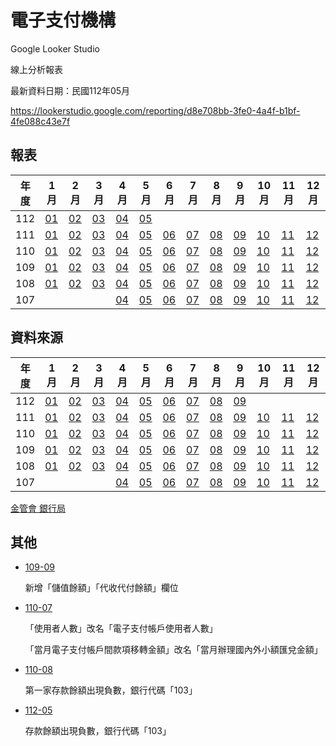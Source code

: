 # 電子支付機構

Google Looker Studio

線上分析報表

最新資料日期：民國112年05月

https://lookerstudio.google.com/reporting/d8e708bb-3fe0-4a4f-b1bf-4fe088c43e7f

## 報表

| 年度 | 1月                     | 2月                     | 3月                     | 4月                     | 5月                     | 6月                     | 7月                     | 8月                     | 9月                     | 10月                    | 11月                    | 12月                    |
| ---- | ----------------------- | ----------------------- | ----------------------- | ----------------------- | ----------------------- | ----------------------- | ----------------------- | ----------------------- | ----------------------- | ----------------------- | ----------------------- | ----------------------- |
| 112 | [01](./docs/report/11201.md) | [02](./docs/report/11202.md) | [03](./docs/report/11203.md) | [04](./docs/report/11204.md) | [05](./docs/report/11205.md) |  |  |  |  |  |  |  |
| 111  | [01](./docs/report/11101.md) | [02](./docs/report/11102.md) | [03](./docs/report/11103.md) | [04](./docs/report/11104.md) | [05](./docs/report/11105.md) | [06](./docs/report/11106.md) | [07](./docs/report/11107.md) | [08](./docs/report/11108.md) | [09](./docs/report/11109.md) | [10](./docs/report/11110.md) | [11](./docs/report/11111.md) | [12](./docs/report/11112.md) |
| 110  | [01](./docs/report/11001.md) | [02](./docs/report/11002.md) | [03](./docs/report/11003.md) | [04](./docs/report/11004.md) | [05](./docs/report/11005.md) | [06](./docs/report/11006.md) | [07](./docs/report/11007.md) | [08](./docs/report/11008.md) | [09](./docs/report/11009.md) | [10](./docs/report/11010.md) | [11](./docs/report/11011.md) | [12](./docs/report/11012.md) |
| 109  | [01](./docs/report/10901.md) | [02](./docs/report/10902.md) | [03](./docs/report/10903.md) | [04](./docs/report/10904.md) | [05](./docs/report/10905.md) | [06](./docs/report/10906.md) | [07](./docs/report/10907.md) | [08](./docs/report/10908.md) | [09](./docs/report/10909.md) | [10](./docs/report/10910.md) | [11](./docs/report/10911.md) | [12](./docs/report/10912.md) |
| 108  | [01](./docs/report/10801.md) | [02](./docs/report/10802.md) | [03](./docs/report/10803.md) | [04](./docs/report/10804.md) | [05](./docs/report/10805.md) | [06](./docs/report/10806.md) | [07](./docs/report/10807.md) | [08](./docs/report/10808.md) | [09](./docs/report/10809.md) | [10](./docs/report/10810.md) | [11](./docs/report/10811.md) | [12](./docs/report/10812.md) |
| 107  |                         |                         |                         | [04](./docs/report/10704.md) | [05](./docs/report/10705.md) | [06](./docs/report/10706.md) | [07](./docs/report/10707.md) | [08](./docs/report/10708.md) | [09](./docs/report/10709.md) | [10](./docs/report/10710.md) | [11](./docs/report/10711.md) | [12](./docs/report/10712.md) |

## 資料來源

| 年度 | 1月                                                          | 2月                                                          | 3月                                                          | 4月                                                          | 5月                                                          | 6月                                                          | 7月                                                          | 8月                                                          | 9月                                                          | 10月                                                         | 11月                                                         | 12月                                                         |
| ---- | ------------------------------------------------------------ | ------------------------------------------------------------ | ------------------------------------------------------------ | ------------------------------------------------------------ | ------------------------------------------------------------ | ------------------------------------------------------------ | ------------------------------------------------------------ | ------------------------------------------------------------ | ------------------------------------------------------------ | ------------------------------------------------------------ | ------------------------------------------------------------ | ------------------------------------------------------------ |
| 112  | [01](https://www.banking.gov.tw/ch/home.jsp?id=540&amp;parentpath=0,524,539&amp;mcustomize=news_view.jsp&amp;dataserno=202303090001&amp;dtable=News) | [02](https://www.banking.gov.tw/ch/home.jsp?id=540&amp;parentpath=0,524,539&amp;mcustomize=news_view.jsp&amp;dataserno=202304130001&amp;dtable=News) | [03](https://www.banking.gov.tw/ch/home.jsp?id=540&amp;parentpath=0,524,539&amp;mcustomize=news_view.jsp&amp;dataserno=202305110001&amp;dtable=News) | [04](https://www.banking.gov.tw/ch/home.jsp?id=540&amp;parentpath=0,524,539&amp;mcustomize=news_view.jsp&amp;dataserno=202306130003&amp;dtable=News) | [05](https://www.banking.gov.tw/ch/home.jsp?id=540&amp;parentpath=0,524,539&amp;mcustomize=news_view.jsp&amp;dataserno=202307110002&amp;dtable=News) | [06](https://www.banking.gov.tw/ch/home.jsp?id=540&amp;parentpath=0,524,539&amp;mcustomize=news_view.jsp&amp;dataserno=202308100003&amp;dtable=News) | [07](https://www.banking.gov.tw/ch/home.jsp?id=540&amp;parentpath=0,524,539&amp;mcustomize=news_view.jsp&amp;dataserno=202309120002&amp;dtable=News) | [08](https://www.banking.gov.tw/ch/home.jsp?id=540&amp;parentpath=0,524,539&amp;mcustomize=news_view.jsp&amp;dataserno=202310120001&amp;dtable=News) | [09](https://www.banking.gov.tw/ch/home.jsp?id=540&amp;parentpath=0,524,539&amp;mcustomize=news_view.jsp&amp;dataserno=202311090001&amp;dtable=News) |                                                              |                                                              |                                                              |
| 111  | [01](https://www.banking.gov.tw/ch/home.jsp?id=540&amp;parentpath=0,524,539&amp;mcustomize=news_view.jsp&amp;dataserno=202203100001&amp;dtable=News) | [02](https://www.banking.gov.tw/ch/home.jsp?id=540&amp;parentpath=0,524,539&amp;mcustomize=news_view.jsp&amp;dataserno=202204140003&amp;dtable=News) | [03](https://www.banking.gov.tw/ch/home.jsp?id=540&amp;parentpath=0,524,539&amp;mcustomize=news_view.jsp&amp;dataserno=202205120004&amp;dtable=News) | [04](https://www.banking.gov.tw/ch/home.jsp?id=540&amp;parentpath=0,524,539&amp;mcustomize=news_view.jsp&amp;dataserno=202206090003&amp;dtable=News) | [05](https://www.banking.gov.tw/ch/home.jsp?id=540&amp;parentpath=0,524,539&amp;mcustomize=news_view.jsp&amp;dataserno=202207140001&amp;dtable=News) | [06](https://www.banking.gov.tw/ch/home.jsp?id=540&amp;parentpath=0,524,539&amp;mcustomize=news_view.jsp&amp;dataserno=202208110001&amp;dtable=News) | [07](https://www.banking.gov.tw/ch/home.jsp?id=540&amp;parentpath=0,524,539&amp;mcustomize=news_view.jsp&amp;dataserno=202209080002&amp;dtable=News) | [08](https://www.banking.gov.tw/ch/home.jsp?id=540&amp;parentpath=0,524,539&amp;mcustomize=news_view.jsp&amp;dataserno=202210110002&amp;dtable=News) | [09](https://www.banking.gov.tw/ch/home.jsp?id=540&amp;parentpath=0,524,539&amp;mcustomize=news_view.jsp&amp;dataserno=202211100002&amp;dtable=News) | [10](https://www.banking.gov.tw/ch/home.jsp?id=540&amp;parentpath=0,524,539&amp;mcustomize=news_view.jsp&amp;dataserno=202212080004&amp;dtable=News) | [11](https://www.banking.gov.tw/ch/home.jsp?id=540&amp;parentpath=0,524,539&amp;mcustomize=news_view.jsp&amp;dataserno=202301100004&amp;dtable=News) | [12](https://www.banking.gov.tw/ch/home.jsp?id=540&amp;parentpath=0,524,539&amp;mcustomize=news_view.jsp&amp;dataserno=202302090001&amp;dtable=News) |
| 110  | [01](https://www.banking.gov.tw/ch/home.jsp?id=540&amp;parentpath=0,524,539&amp;mcustomize=news_view.jsp&amp;dataserno=202103110001&amp;dtable=News) | [02](https://www.banking.gov.tw/ch/home.jsp?id=540&amp;parentpath=0,524,539&amp;mcustomize=news_view.jsp&amp;dataserno=202104080002&amp;dtable=News) | [03](https://www.banking.gov.tw/ch/home.jsp?id=540&amp;parentpath=0,524,539&amp;mcustomize=news_view.jsp&amp;dataserno=202105060001&amp;dtable=News) | [04](https://www.banking.gov.tw/ch/home.jsp?id=540&amp;parentpath=0,524,539&amp;mcustomize=news_view.jsp&amp;dataserno=202106100005&amp;dtable=News) | [05](https://www.banking.gov.tw/ch/home.jsp?id=540&amp;parentpath=0,524,539&amp;mcustomize=news_view.jsp&amp;dataserno=202107080003&amp;dtable=News) | [06](https://www.banking.gov.tw/ch/home.jsp?id=540&amp;parentpath=0,524,539&amp;mcustomize=news_view.jsp&amp;dataserno=202108120001&amp;dtable=News) | [07](https://www.banking.gov.tw/ch/home.jsp?id=540&amp;parentpath=0,524,539&amp;mcustomize=news_view.jsp&amp;dataserno=202109090004&amp;dtable=News) | [08](https://www.banking.gov.tw/ch/home.jsp?id=540&amp;parentpath=0,524,539&amp;mcustomize=news_view.jsp&amp;dataserno=202110070003&amp;dtable=News) | [09](https://www.banking.gov.tw/ch/home.jsp?id=540&amp;parentpath=0,524,539&amp;mcustomize=news_view.jsp&amp;dataserno=202111110003&amp;dtable=News) | [10](https://www.banking.gov.tw/ch/home.jsp?id=540&amp;parentpath=0,524,539&amp;mcustomize=news_view.jsp&amp;dataserno=202112090001&amp;dtable=News) | [11](https://www.banking.gov.tw/ch/home.jsp?id=540&amp;parentpath=0,524,539&amp;mcustomize=news_view.jsp&amp;dataserno=202201130003&amp;dtable=News) | [12](https://www.banking.gov.tw/ch/home.jsp?id=540&amp;parentpath=0,524,539&amp;mcustomize=news_view.jsp&amp;dataserno=202202100002&amp;dtable=News) |
| 109  | [01](https://www.banking.gov.tw/ch/home.jsp?id=540&amp;parentpath=0,524,539&amp;mcustomize=news_view.jsp&amp;dataserno=202003050003&amp;dtable=News) | [02](https://www.banking.gov.tw/ch/home.jsp?id=540&amp;parentpath=0,524,539&amp;mcustomize=news_view.jsp&amp;dataserno=202004070002&amp;dtable=News) | [03](https://www.banking.gov.tw/ch/home.jsp?id=540&amp;parentpath=0,524,539&amp;mcustomize=news_view.jsp&amp;dataserno=202005050002&amp;dtable=News) | [04](https://www.banking.gov.tw/ch/home.jsp?id=540&amp;parentpath=0,524,539&amp;mcustomize=news_view.jsp&amp;dataserno=202006040002&amp;dtable=News) | [05](https://www.banking.gov.tw/ch/home.jsp?id=540&amp;parentpath=0,524,539&amp;mcustomize=news_view.jsp&amp;dataserno=202007020004&amp;dtable=News) | [06](https://www.banking.gov.tw/ch/home.jsp?id=540&amp;parentpath=0,524,539&amp;mcustomize=news_view.jsp&amp;dataserno=202008040005&amp;dtable=News) | [07](https://www.banking.gov.tw/ch/home.jsp?id=540&amp;parentpath=0,524,539&amp;mcustomize=news_view.jsp&amp;dataserno=202009080003&amp;dtable=News) | [08](https://www.banking.gov.tw/ch/home.jsp?id=540&amp;parentpath=0,524,539&amp;mcustomize=news_view.jsp&amp;dataserno=202010060005&amp;dtable=News) | [09](https://www.banking.gov.tw/ch/home.jsp?id=540&amp;parentpath=0,524,539&amp;mcustomize=news_view.jsp&amp;dataserno=202011100002&amp;dtable=News) | [10](https://www.banking.gov.tw/ch/home.jsp?id=540&amp;parentpath=0,524,539&amp;mcustomize=news_view.jsp&amp;dataserno=202012100001&amp;dtable=News) | [11](https://www.banking.gov.tw/ch/home.jsp?id=540&amp;parentpath=0,524,539&amp;mcustomize=news_view.jsp&amp;dataserno=202101070003&amp;dtable=News) | [12](https://www.banking.gov.tw/ch/home.jsp?id=540&amp;parentpath=0,524,539&amp;mcustomize=news_view.jsp&amp;dataserno=202102040003&amp;dtable=News) |
| 108  | [01](https://www.banking.gov.tw/ch/home.jsp?id=540&amp;parentpath=0,524,539&amp;mcustomize=news_view.jsp&amp;dataserno=201903070002&amp;dtable=News) | [02](https://www.banking.gov.tw/ch/home.jsp?id=540&amp;parentpath=0,524,539&amp;mcustomize=news_view.jsp&amp;dataserno=201903280003&amp;dtable=News) | [03](https://www.banking.gov.tw/ch/home.jsp?id=540&amp;parentpath=0,524,539&amp;mcustomize=news_view.jsp&amp;dataserno=201904300003&amp;dtable=News) | [04](https://www.banking.gov.tw/ch/home.jsp?id=540&amp;parentpath=0,524,539&amp;mcustomize=news_view.jsp&amp;dataserno=201905300004&amp;dtable=News) | [05](https://www.banking.gov.tw/ch/home.jsp?id=540&amp;parentpath=0,524,539&amp;mcustomize=news_view.jsp&amp;dataserno=201906270005&amp;dtable=News) | [06](https://www.banking.gov.tw/ch/home.jsp?id=540&amp;parentpath=0,524,539&amp;mcustomize=news_view.jsp&amp;dataserno=201908010004&amp;dtable=News) | [07](https://www.banking.gov.tw/ch/home.jsp?id=540&amp;parentpath=0,524,539&amp;mcustomize=news_view.jsp&amp;dataserno=201908290005&amp;dtable=News) | [08](https://www.banking.gov.tw/ch/home.jsp?id=540&amp;parentpath=0,524,539&amp;mcustomize=news_view.jsp&amp;dataserno=201910030004&amp;dtable=News) | [09](https://www.banking.gov.tw/ch/home.jsp?id=540&amp;parentpath=0,524,539&amp;mcustomize=news_view.jsp&amp;dataserno=201910290007&amp;dtable=News) | [10](https://www.banking.gov.tw/ch/home.jsp?id=540&amp;parentpath=0,524,539&amp;mcustomize=news_view.jsp&amp;dataserno=201912030001&amp;dtable=News) | [11](https://www.banking.gov.tw/ch/home.jsp?id=540&amp;parentpath=0,524,539&amp;mcustomize=news_view.jsp&amp;dataserno=201912310003&amp;dtable=News) | [12](https://www.banking.gov.tw/ch/home.jsp?id=540&amp;parentpath=0,524,539&amp;mcustomize=news_view.jsp&amp;dataserno=202002110003&amp;dtable=News) |
| 107  |                                                              |                                                              |                                                              | [04](https://www.banking.gov.tw/ch/home.jsp?id=540&parentpath=0,524,539&mcustomize=news_view.jsp&dataserno=201806050005&dtable=News) | [05](https://www.banking.gov.tw/ch/home.jsp?id=540&amp;parentpath=0,524,539&amp;mcustomize=news_view.jsp&amp;dataserno=201807050004&amp;dtable=News) | [06](https://www.banking.gov.tw/ch/home.jsp?id=540&amp;parentpath=0,524,539&amp;mcustomize=news_view.jsp&amp;dataserno=201808020002&amp;dtable=News) | [07](https://www.banking.gov.tw/ch/home.jsp?id=540&amp;parentpath=0,524,539&amp;mcustomize=news_view.jsp&amp;dataserno=201809040005&amp;dtable=News) | [08](https://www.banking.gov.tw/ch/home.jsp?id=540&amp;parentpath=0,524,539&amp;mcustomize=news_view.jsp&amp;dataserno=201810020008&amp;dtable=News) | [09](https://www.banking.gov.tw/ch/home.jsp?id=540&amp;parentpath=0,524,539&amp;mcustomize=news_view.jsp&amp;dataserno=201811010005&amp;dtable=News) | [10](https://www.banking.gov.tw/ch/home.jsp?id=540&amp;parentpath=0,524,539&amp;mcustomize=news_view.jsp&amp;dataserno=201812060001&amp;dtable=News) | [11](https://www.banking.gov.tw/ch/home.jsp?id=540&amp;parentpath=0,524,539&amp;mcustomize=news_view.jsp&amp;dataserno=201901080004&amp;dtable=News) | [12](https://www.banking.gov.tw/ch/home.jsp?id=540&amp;parentpath=0,524,539&amp;mcustomize=news_view.jsp&amp;dataserno=201901310011&amp;dtable=News) |

[金管會 銀行局](https://www.banking.gov.tw/ch/home.jsp?id=591&parentpath=0,590&mcustomize=multimessage_view.jsp&dataserno=201805300001&dtable=Disclosure)

## 其他

- [109-09](./docs/report/10909.md)

  新增「儲值餘額」「代收代付餘額」欄位

- [110-07](./docs/report/11007.md)

  「使用者人數」改名「電子支付帳戶使用者人數」

  「當月電子支付帳戶間款項移轉金額」改名「當月辦理國內外小額匯兌金額」
  
- [110-08](./docs/report/11008.md)

  第一家存款餘額出現負數，銀行代碼「103」
  
- [112-05](./docs/report/11205.md)

  存款餘額出現負數，銀行代碼「103」
